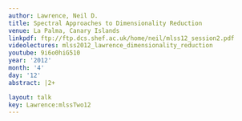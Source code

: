 ```yaml
---
author: Lawrence, Neil D.
title: Spectral Approaches to Dimensionality Reduction
venue: La Palma, Canary Islands
linkpdf: ftp://ftp.dcs.shef.ac.uk/home/neil/mlss12_session2.pdf
videolectures: mlss2012_lawrence_dimensionality_reduction
youtube: 9i6o0hiG510
year: '2012'
month: '4'
day: '12'
abstract: |2+

layout: talk
key: Lawrence:mlssTwo12
---
```

